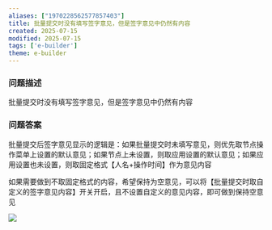 ```yaml
---
aliases: ["1970228562577857403"]
title: 批量提交时没有填写签字意见，但是签字意见中仍然有内容
created: 2025-07-15
modified: 2025-07-15
tags: ['e-builder']
theme: e-builder
---
```


### 问题描述

批量提交时没有填写签字意见，但是签字意见中仍然有内容

### 问题答案

批量提交后签字意见显示的逻辑是：如果批量提交时未填写意见，则优先取节点操作菜单上设置的默认意见；如果节点上未设置，则取应用设置的默认意见；如果应用设置也未设置，则取固定格式【人名+操作时间】作为意见内容

如果需要做到不取固定格式的内容，希望保持为空意见，可以将【批量提交时取自定义的签字意见内容】开关开启，且不设置自定义的意见内容，即可做到保持空意见

![](https://myhelpdoc.oss-cn-heyuan.aliyuncs.com/mdimages/bd282141b376fc270a57b7696e55839f.jpg)